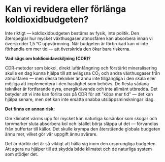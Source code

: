 # Kan vi revidera eller förlänga koldioxidbudgeten?

Inte riktigt — koldioxidbudgeten bestäms av fysik, inte politik. Den återspeglar hur mycket växthusgaser atmosfären kan absorbera innan vi överskrider 1,5 °C uppvärmning. När budgeten är förbrukad kan vi inte förhandla om mer tid — att överskrida den ökar bara riskerna.

**Vad sägs om koldioxidavskiljning (CDR)?**

CDR-metoder som biokol, direkt luftinfångning och förstärkt mineralisering skulle en dag kunna hjälpa till att avlägsna CO₂ och andra växthusgaser från atmosfären — men dessa tekniker är ännu inte tillgängliga i den skala eller möjliga att implementera i den hastighet som behövs. De flesta sådana tekniker är fortfarande dyra, energikrävande och inte allmänt utbredda. Det betyder att vi inte kan förlita oss på CDR för att "köpa mer tid" — det kan hjälpa senare, men det kan inte ersätta snabba utsläppsminskningar idag.

**Det finns en annan risk:**

Om klimatet värms upp för mycket kan naturliga kolsänkor som skogar och torvmarker sluta absorbera kol och istället börja släppa ut det — förvandlas från buffertar till källor. Det skulle krympa den återstående globala budgeten ännu mer, vilket gör vår uppgift ännu svårare.

Det är därför det är så viktigt att hålla sig inom den ursprungliga budgeten. Att agera nu hjälper till att skydda både klimatet och de naturliga system som stödjer det.
